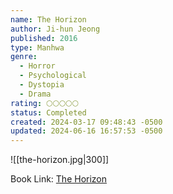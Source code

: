 ```yaml
---
name: The Horizon
author: Ji-hun Jeong
published: 2016
type: Manhwa
genre:
  - Horror
  - Psychological
  - Dystopia
  - Drama
rating: 🌕🌕🌕🌕🌕
status: Completed
created: 2024-03-17 09:48:43 -0500
updated: 2024-06-16 16:57:53 -0500
---
```


![[the-horizon.jpg|300]]

Book Link: [The Horizon](https://myanimelist.net/manga/125036/The_Horizon)
